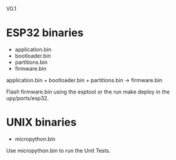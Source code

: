 V0.1

ESP32 binaries
===================
- application.bin
- bootloader.bin
- partitions.bin
- firmware.bin

application.bin + bootloader.bin + partitions.bin -> firmware.bin

Flash firmware.bin using the esptool or the run make deploy in the upy/ports/esp32.


UNIX binaries
===================
- micropython.bin


Use micropython.bin to run the Unit Tests.
